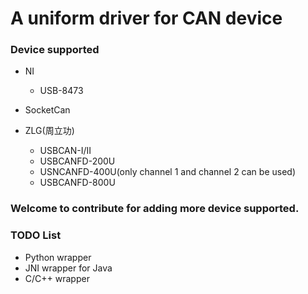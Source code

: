 # A uniform driver for CAN device 

### Device supported

  - NI
    - USB-8473
  
  - SocketCan

  - ZLG(周立功) 
    - USBCAN-I/II
    - USBCANFD-200U
    - USNCANFD-400U(only channel 1 and channel 2 can be used)
    - USBCANFD-800U

### Welcome to contribute for adding more device supported.

### TODO List

  - Python wrapper
  - JNI wrapper for Java
  - C/C++ wrapper
